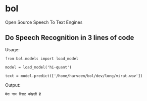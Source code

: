# bol
Open Source Speech To Text Engines

## Do Speech Recognition in 3 lines of code

Usage:

```
from bol.models import load_model

model = load_model('hi-quant')

text = model.predict(['/home/harveen/bol/dev/long/virat.wav'])   

```

Output:
```
मेरा नाम विराट कोहली है 
```

